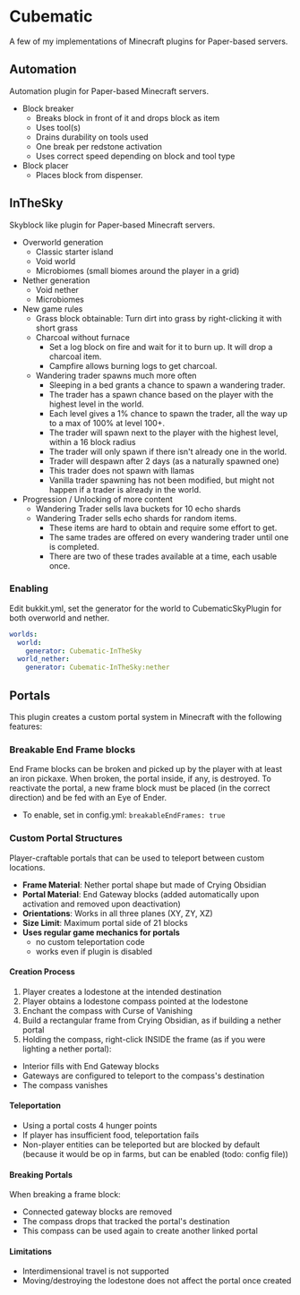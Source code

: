 # Cubematic
A few of my implementations of Minecraft plugins for Paper-based servers.

## Automation
Automation plugin for Paper-based Minecraft servers.
- Block breaker
  - Breaks block in front of it and drops block as item
  - Uses tool(s)
  - Drains durability on tools used
  - One break per redstone activation
  - Uses correct speed depending on block and tool type
- Block placer
  - Places block from dispenser.

## InTheSky
Skyblock like plugin for Paper-based Minecraft servers.
- Overworld generation
  - Classic starter island
  - Void world
  - Microbiomes (small biomes around the player in a grid)
- Nether generation
  - Void nether
  - Microbiomes
- New game rules
  - Grass block obtainable: Turn dirt into grass by right-clicking it with short grass
  - Charcoal without furnace
    - Set a log block on fire and wait for it to burn up. It will drop a charcoal item.
    - Campfire allows burning logs to get charcoal.
  - Wandering trader spawns much more often
    - Sleeping in a bed grants a chance to spawn a wandering trader.
    - The trader has a spawn chance based on the player with the highest level in the world.
    - Each level gives a 1% chance to spawn the trader, all the way up to a max of 100% at level 100+.
    - The trader will spawn next to the player with the highest level, within a 16 block radius
    - The trader will only spawn if there isn't already one in the world.
    - Trader will despawn after 2 days (as a naturally spawned one)
    - This trader does not spawn with llamas
    - Vanilla trader spawning has not been modified, but might not happen if a trader is already in the world.
- Progression / Unlocking of more content
  - Wandering Trader sells lava buckets for 10 echo shards
  - Wandering Trader sells echo shards for random items.
    - These items are hard to obtain and require some effort to get.
    - The same trades are offered on every wandering trader until one is completed.
    - There are two of these trades available at a time, each usable once.

### Enabling
Edit bukkit.yml, set the generator for the world to CubematicSkyPlugin for both overworld and nether.
```yaml
worlds:
  world:
    generator: Cubematic-InTheSky
  world_nether:
    generator: Cubematic-InTheSky:nether
```

## Portals
This plugin creates a custom portal system in Minecraft with the following features:

### Breakable End Frame blocks
End Frame blocks can be broken and picked up by the player with at least an iron pickaxe.
When broken, the portal inside, if any, is destroyed. To reactivate the portal, a new frame block
must be placed (in the correct direction) and be fed with an Eye of Ender. 
  - To enable, set in config.yml: ```breakableEndFrames: true```


### Custom Portal Structures
Player-craftable portals that can be used to teleport between custom locations.

- **Frame Material**: Nether portal shape but made of Crying Obsidian
- **Portal Material**: End Gateway blocks (added automatically upon activation and removed upon deactivation)
- **Orientations**: Works in all three planes (XY, ZY, XZ)
- **Size Limit**: Maximum portal side of 21 blocks
- **Uses regular game mechanics for portals**
  - no custom teleportation code
  - works even if plugin is disabled

#### Creation Process
1. Player creates a lodestone at the intended destination
2. Player obtains a lodestone compass pointed at the lodestone
3. Enchant the compass with Curse of Vanishing
4. Build a rectangular frame from Crying Obsidian, as if building a nether portal
5. Holding the compass, right-click INSIDE the frame (as if you were lighting a nether portal):
  - Interior fills with End Gateway blocks
  - Gateways are configured to teleport to the compass's destination
  - The compass vanishes

#### Teleportation
- Using a portal costs 4 hunger points
- If player has insufficient food, teleportation fails
- Non-player entities can be teleported but are blocked by default (because it would be op
  in farms, but can be enabled (todo: config file))

#### Breaking Portals
When breaking a frame block:
- Connected gateway blocks are removed
- The compass drops that tracked the portal's destination
- This compass can be used again to create another linked portal


#### Limitations
- Interdimensional travel is not supported
- Moving/destroying the lodestone does not affect the portal once created